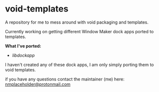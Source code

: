 # void-templates

A repository for me to mess around with void packaging and templates.

Currently working on getting different Window Maker dock apps ported to templates.

**What I've ported:**
- *libdockapp*

I haven't created any of these dock apps, I am only simply porting them to void templates.

if you have any questions contact the maintainer (me) here: nmplaceholder@protonmail.com
